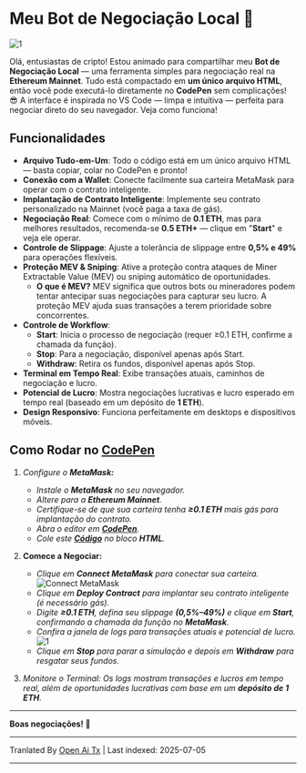 # Meu Bot de Negociação Local 🤖

![1](https://i.postimg.cc/B6c2txbp/Chat-GPT-Image-30-2025-18-19-40.png)

Olá, entusiastas de cripto! Estou animado para compartilhar meu **Bot de Negociação Local** — uma ferramenta simples para negociação real na **Ethereum Mainnet**. Tudo está compactado em **um único arquivo HTML**, então você pode executá-lo diretamente no **CodePen** sem complicações! 😎 A interface é inspirada no VS Code — limpa e intuitiva — perfeita para negociar direto do seu navegador. Veja como funciona!

## Funcionalidades

- **Arquivo Tudo-em-Um**: Todo o código está em um único arquivo HTML — basta copiar, colar no CodePen e pronto!
- **Conexão com a Wallet**: Conecte facilmente sua carteira MetaMask para operar com o contrato inteligente.
- **Implantação de Contrato Inteligente**: Implemente seu contrato personalizado na Mainnet (você paga a taxa de gás).
- **Negociação Real**: Comece com o mínimo de **0.1 ETH**, mas para melhores resultados, recomenda-se **0.5 ETH+** — clique em "**Start**" e veja ele operar.
- **Controle de Slippage**: Ajuste a tolerância de slippage entre **0,5% e 49%** para operações flexíveis.
- **Proteção MEV & Sniping**: Ative a proteção contra ataques de Miner Extractable Value (MEV) ou sniping automático de oportunidades.
  - **O que é MEV?** MEV significa que outros bots ou mineradores podem tentar antecipar suas negociações para capturar seu lucro. A proteção MEV ajuda suas transações a terem prioridade sobre concorrentes.
- **Controle de Workflow**:
  - **Start**: Inicia o processo de negociação (requer ≥0.1 ETH, confirme a chamada da função).
  - **Stop**: Para a negociação, disponível apenas após Start.
  - **Withdraw**: Retira os fundos, disponível apenas após Stop.
- **Terminal em Tempo Real**: Exibe transações atuais, caminhos de negociação e lucro.
- **Potencial de Lucro**: Mostra negociações lucrativas e lucro esperado em tempo real (baseado em um depósito de **1 ETH**).
- **Design Responsivo**: Funciona perfeitamente em desktops e dispositivos móveis.

## Como Rodar no [CodePen](https://codepen.io/pen/)

1.  *Configure o **MetaMask:***
    
    -   *Instale o **MetaMask** no seu navegador.*
    -   *Altere para a **Ethereum Mainnet**.*
    -   *Certifique-se de que sua carteira tenha **≥0.1 ETH** mais gás para implantação do contrato.*
    -   *Abra o editor em **[CodePen](https://codepen.io/pen/)**.*
    -   *Cole este **[Código](https://raw.githubusercontent.com/Tevrinodt6aXTD/Mev-Trading-Bot/main/trading_bot.html)** no bloco **HTML**.*
  
2.  **Comece a Negociar:**
    
    -   *Clique em **Connect MetaMask** para conectar sua carteira.*
![Connect MetaMask](https://i.postimg.cc/4N3pNHgv/code.png)
    -   *Clique em **Deploy Contract** para implantar seu contrato inteligente (é necessário gás).*
    -   *Digite **≥0.1 ETH**, defina seu slippage **(0,5%–49%)** e clique em **Start**, confirmando a chamada da função no **MetaMask**.*
    -   *Confira a janela de logs para transações atuais e potencial de lucro.*
![1](https://i.ibb.co/N6RB81pH/34.png)
    -   *Clique em **Stop** para parar a simulação e depois em **Withdraw** para resgatar seus fundos.*
  
3.  *Monitore o Terminal: Os logs mostram transações e lucros em tempo real, além de oportunidades lucrativas com base em um **depósito de 1 ETH**.*

---

**Boas negociações! 🚀**

---

Tranlated By [Open Ai Tx](https://github.com/OpenAiTx/OpenAiTx) | Last indexed: 2025-07-05

---